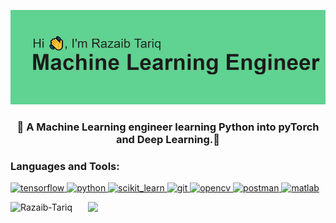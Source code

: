 ![Header image](https://github.com/Razaib-Tariq/Razaib-Tariq/blob/main/header.png)

<h3 align="center">🌱 A Machine Learning engineer learning Python into pyTorch and Deep Learning.💞️</h3>

<h3 align="left">Languages and Tools:</h3>

<p align="left"> 
<a href="https://www.tensorflow.org" target="_blank"> <img src="https://media.giphy.com/media/SU2ic3wTfuC6JhD1lA/giphy.gif" alt="tensorflow" width="50" height="50"/> </a> 
<a href="https://www.python.org" target="_blank"> <img src="https://media.giphy.com/media/LMt9638dO8dftAjtco/giphy.gif" alt="python" width="50" height="50"/> </a> <a href="https://scikit-learn.org/" target="_blank"><img src="https://upload.wikimedia.org/wikipedia/commons/0/05/Scikit_learn_logo_small.svg" alt="scikit_learn" width="80" height="50"/> </a> 
<a href="https://git-scm.com/" target="_blank"> <img src="https://media.giphy.com/media/kH1DBkPNyZPOk0BxrM/giphy.gif" alt="git" width="80" height="40"/> </a> 
<a href="https://opencv.org/" target="_blank"> <img src="https://www.vectorlogo.zone/logos/opencv/opencv-icon.svg" alt="opencv" width="40" height="40"/> </a> 
<a href="https://postman.com" target="_blank"> <img src="https://www.vectorlogo.zone/logos/getpostman/getpostman-icon.svg" alt="postman" width="40" height="40"/> </a> 
<a href="https://www.mathworks.com/" target="_blank"> <img src="https://img.shields.io/badge/MATLAB-800000?style=flat-square&logo=MathWorks&logoColor=white" alt="matlab" width="100" height="40"/> </a>  
</p>

<img align='right' src='https://www.ismartcom.com/hubfs/ai%20gif.gif' width='380'>

<p><img align="left" src="https://github-readme-stats.vercel.app/api/top-langs?username=Razaib-Tariq&show_icons=true&theme=tokyonight" alt="Razaib-Tariq" /></p>
